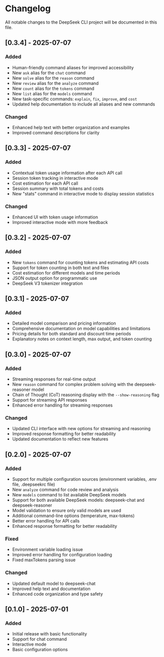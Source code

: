 # Changelog

All notable changes to the DeepSeek CLI project will be documented in this file.

## [0.3.4] - 2025-07-07

### Added
- Human-friendly command aliases for improved accessibility
- New `ask` alias for the `chat` command
- New `solve` alias for the `reason` command
- New `review` alias for the `analyze` command
- New `count` alias for the `tokens` command
- New `list` alias for the `models` command
- New task-specific commands: `explain`, `fix`, `improve`, and `cost`
- Updated help documentation to include all aliases and new commands

### Changed
- Enhanced help text with better organization and examples
- Improved command descriptions for clarity

## [0.3.3] - 2025-07-07

### Added
- Contextual token usage information after each API call
- Session token tracking in interactive mode
- Cost estimation for each API call
- Session summary with total tokens and costs
- New "stats" command in interactive mode to display session statistics

### Changed
- Enhanced UI with token usage information
- Improved interactive mode with more feedback

## [0.3.2] - 2025-07-07

### Added
- New `tokens` command for counting tokens and estimating API costs
- Support for token counting in both text and files
- Cost estimation for different models and time periods
- JSON output option for programmatic use
- DeepSeek V3 tokenizer integration

## [0.3.1] - 2025-07-07

### Added
- Detailed model comparison and pricing information
- Comprehensive documentation on model capabilities and limitations
- Pricing details for both standard and discount time periods
- Explanatory notes on context length, max output, and token counting

## [0.3.0] - 2025-07-07

### Added
- Streaming responses for real-time output
- New `reason` command for complex problem solving with the deepseek-reasoner model
- Chain of Thought (CoT) reasoning display with the `--show-reasoning` flag
- Support for streaming API responses
- Enhanced error handling for streaming responses

### Changed
- Updated CLI interface with new options for streaming and reasoning
- Improved response formatting for better readability
- Updated documentation to reflect new features

## [0.2.0] - 2025-07-07

### Added
- Support for multiple configuration sources (environment variables, .env file, .deepseekrc file)
- New `analyze` command for code review and analysis
- New `models` command to list available DeepSeek models
- Support for both available DeepSeek models: deepseek-chat and deepseek-reasoner
- Model validation to ensure only valid models are used
- Additional command-line options (temperature, max-tokens)
- Better error handling for API calls
- Enhanced response formatting for better readability

### Fixed
- Environment variable loading issue
- Improved error handling for configuration loading
- Fixed maxTokens parsing issue

### Changed
- Updated default model to deepseek-chat
- Improved help text and documentation
- Enhanced code organization and type safety

## [0.1.0] - 2025-07-01

### Added
- Initial release with basic functionality
- Support for chat command
- Interactive mode
- Basic configuration options
